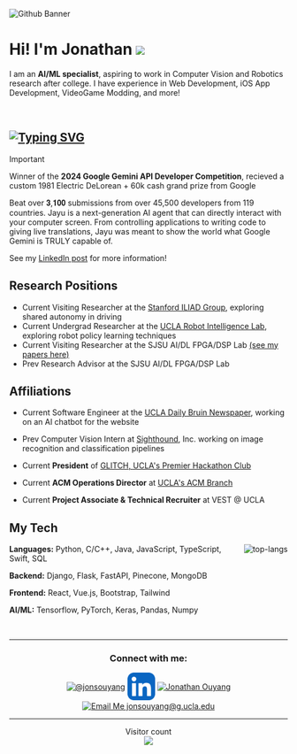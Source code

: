 ![Github Banner](https://github.com/user-attachments/assets/d3ca1336-8807-4419-9270-3372f6c6e41c)

# Hi! I'm Jonathan <img src="https://media.giphy.com/media/hvRJCLFzcasrR4ia7z/giphy.gif" width="25px">

I am an **AI/ML specialist**, aspiring to work in Computer Vision and Robotics research after college. I have experience in Web Development, iOS App Development, VideoGame Modding, and more!

<br />

[![Typing SVG](https://readme-typing-svg.demolab.com?font=IBM+Plex+Mono&weight=500&size=30&duration=6000&pause=1000&color=F7F7F7&width=435&lines=My+Track+Record)](https://git.io/typing-svg)
---
> [!IMPORTANT]
> Winner of the **2024 Google Gemini API Developer Competition**, recieved a custom 1981 Electric DeLorean + 60k cash grand prize from Google 
>
> Beat over 𝟑,𝟏𝟎𝟎 submissions from over 45,500 developers from 119 countries.
> Jayu is a next-generation AI agent that can directly interact with your computer screen. From controlling applications to writing code to giving live translations, Jayu was meant to show the world what Google Gemini is TRULY capable of.
> 
> See my [LinkedIn post](https://www.linkedin.com/feed/update/urn:li:activity:7265418646028447745/) for more information!

## Research Positions

* Current Visiting Researcher at the [Stanford ILIAD Group](https://iliad.stanford.edu/), exploring shared autonomy in driving
* Current Undergrad Researcher at the [UCLA Robot Intelligence Lab](https://ucla-robot-intelligence-lab.github.io/index.html), exploring robot policy learning techniques
* Current Visiting Researcher at the SJSU AI/DL FPGA/DSP Lab [(see my papers here)](https://ieeexplore.ieee.org/author/191417838355160)
* Prev Research Advisor at the SJSU AI/DL FPGA/DSP Lab

## Affiliations

- Current Software Engineer at the [UCLA Daily Bruin Newspaper](https://dailybruin.com/), working on an AI chatbot for the website
- Prev Computer Vision Intern at [Sighthound](https://www.sighthound.com/), Inc. working on image recognition and classification pipelines

- Current **President** of [GLITCH, UCLA's Premier Hackathon Club](glitchclub.org)
- Current **ACM Operations Director** at [UCLA's ACM Branch](https://www.uclaacm.com/)
- Current **Project Associate & Technical Recruiter** at VEST @ UCLA

## My Tech
<img align="right" src="https://github-readme-stats.vercel.app/api/top-langs/?username=JonOuyang&layout=compact&theme=dark" alt="top-langs" />

**Languages:** Python, C/C++, Java, JavaScript, TypeScript, Swift, SQL

**Backend:** Django, Flask, FastAPI, Pinecone, MongoDB

**Frontend:** React, Vue.js, Bootstrap, Tailwind

**AI/ML:** Tensorflow, PyTorch, Keras, Pandas, Numpy

<br />

---

<h3 align="center">Connect with me:</h3>
<p align="center">
<a href="https://www.youtube.com/@jonsouyang" target="blank"><img align="center" src="https://static-00.iconduck.com/assets.00/youtube-icon-2048x2048-gedp2icy.png" alt="@jonsouyang" height="50" width="50" /></a>
<a href="https://www.linkedin.com/in/jon-ouyang/" target="blank"><img align="center" src="https://github.com/tandpfun/skill-icons/blob/main/icons/LinkedIn.svg" alt="jon-ouyang" height="50" width="50" /></a>
<a href="https://x.com/jonsouyang" target="blank"><img align="center" src="https://i.pinimg.com/736x/91/8b/20/918b20dc0aa716e09fd0a58f9dd8e720.jpg" alt="Jonathan Ouyang" height="50" width="50" /></a>
<a href="mailto:jonsouyang@g.ucla.edu" target="_blank"><img align="center" src="https://static-00.iconduck.com/assets.00/gmail-icon-256x191-ujqt872i.png" alt="Email Me jonsouyang@g.ucla.edu" height="50" width="50" /></a></p>

---

<p align="center"> 
  <div align="center">Visitor count</div>
  <div align="center">
    <img src="https://profile-counter.glitch.me/JonOuyang/count.svg"/>
  </div> 
</p>
<!--

Here are some ideas to get you started:

- 🔭 I’m currently working on ...
- 🌱 I’m currently learning ...
- 👯 I’m looking to collaborate on ...
- 🤔 I’m looking for help with ...
- 💬 Ask me about ...
- 📫 How to reach me: ...
- 😄 Pronouns: ...
- ⚡ Fun fact: ...




Here's the code for a cool github profile ranking
<br/>

<p align="center">
    <img style="height:10rem;" src="https://github-readme-stats.vercel.app/api?username=Niefee&bg_color=30,e96443,904e95&title_color=fff&text_color=fff&show_icons=true&theme=radical" />
    <img style="height:10rem;" src="https://github-readme-streak-stats.herokuapp.com/?user=Niefee&theme=radical&show_icons=true&border=e4e2e2" />
</p>
-->

